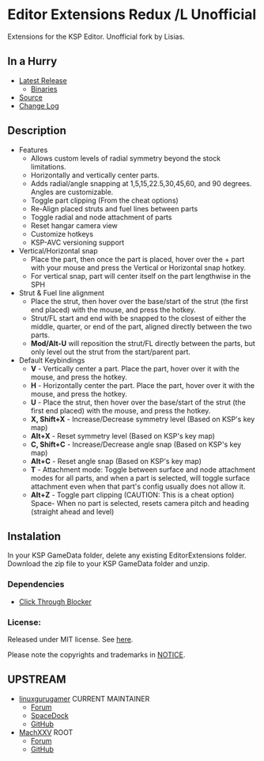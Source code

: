 # Editor Extensions Redux /L Unofficial

Extensions for the KSP Editor. Unofficial fork by Lisias.


## In a Hurry

* [Latest Release](https://github.com/net-lisias-kspu/EditorExtensionsRedux/releases)
	+ [Binaries](https://github.com/net-lisias-kspu/EditorExtensionsRedux/tree/Archive)
* [Source](https://github.com/net-lisias-kspu/EditorExtensionsRedux)
* [Change Log](./CHANGE_LOG.md)


## Description

* Features
	+ Allows custom levels of radial symmetry beyond the stock limitations.
	+ Horizontally and vertically center parts.
	+ Adds radial/angle snapping at 1,5,15,22.5,30,45,60, and 90 degrees. Angles are customizable.
	+ Toggle part clipping (From the cheat options)
	+ Re-Align placed struts and fuel lines between parts 
	+ Toggle radial and node attachment of parts
	+ Reset hangar camera view
	+ Customize hotkeys
	+ KSP-AVC versioning support
* Vertical/Horizontal snap
	+ Place the part, then once the part is placed, hover over the 	+ part with your mouse and press the Vertical or Horizontal snap hotkey.
	+ For vertical snap, part will center itself on the part lengthwise in the SPH
* Strut & Fuel line alignment
	+ Place the strut, then hover over the base/start of the strut (the first end placed) with the mouse, and press the hotkey.
	+ Strut/FL start and end with be snapped to the closest of either the middle, quarter, or end of the part, aligned directly between the two parts.
	+ **Mod/Alt-U** will reposition the strut/FL directly between the parts, but only level out the strut from the start/parent part.
* Default Keybindings
	+ **V** - Vertically center a part. Place the part, hover over it with the mouse, and press the hotkey.
	+ **H** - Horizontally center the part. Place the part, hover over it with the mouse, and press the hotkey.
	+ **U** - Place the strut, then hover over the base/start of the strut (the first end placed) with the mouse, and press the hotkey.
	+ **X, Shift+X** - Increase/Decrease symmetry level (Based on KSP's key map)
	+ **Alt+X** - Reset symmetry level (Based on KSP's key map)
	+ **C, Shift+C** - Increase/Decrease angle snap (Based on KSP's key map)
	+ **Alt+C** - Reset angle snap (Based on KSP's key map)
	+ **T** - Attachment mode: Toggle between surface and node attachment modes for all parts, and when a part is selected, will toggle surface attachment even when that part's config usually does not allow it.
	+ **Alt+Z** - Toggle part clipping (CAUTION: This is a cheat option)
Space- When no part is selected, resets camera pitch and heading (straight ahead and level)


## Instalation

In your KSP GameData folder, delete any existing EditorExtensions folder. Download the zip file to your KSP GameData folder and unzip.﻿

### Dependencies

* [Click Through Blocker](https://forum.kerbalspaceprogram.com/index.php?/topic/170747-141-click-through-blocker/)

### License:

Released under MIT license. See [here](./LICENSE).

Please note the copyrights and trademarks in [NOTICE](./NOTICE).


## UPSTREAM

* [linuxgurugamer](https://forum.kerbalspaceprogram.com/index.php?/profile/129964-linuxgurugamer/) CURRENT MAINTAINER
	+ [Forum](https://forum.kerbalspaceprogram.com/index.php?/topic/127378-151-editor-extensions-redux-released-with-selectroot-merge-stripsymmetry-nooffsetlimits/)
	+ [SpaceDock](https://spacedock.info/mod/48/Editor%20Extensions%20Redux)
	+ [GitHub](https://github.com/linuxgurugamer/EditorExtensionsRedux)
* [MachXXV](https://github.com/MachXXV/EditorExtensions) ROOT
	+ [Forum](https://forum.kerbalspaceprogram.com/index.php?/topic/35703-103-editor-extensions-v212-23-june/&tab=comments#comment-489514)
	+ [GitHub](https://github.com/MachXXV/EditorExtensions)
